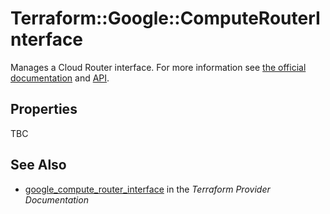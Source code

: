 # Terraform::Google::ComputeRouterInterface

Manages a Cloud Router interface. For more information see
[the official documentation](https://cloud.google.com/compute/docs/cloudrouter)
and
[API](https://cloud.google.com/compute/docs/reference/latest/routers).

## Properties

TBC

## See Also

* [google_compute_router_interface](https://www.terraform.io/docs/providers/google/r/compute_router_interface.html) in the _Terraform Provider Documentation_